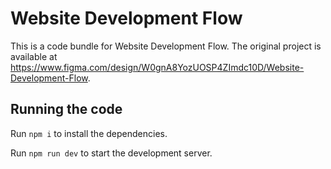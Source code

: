 
  # Website Development Flow

  This is a code bundle for Website Development Flow. The original project is available at https://www.figma.com/design/W0gnA8YozUOSP4ZImdc10D/Website-Development-Flow.

  ## Running the code

  Run `npm i` to install the dependencies.

  Run `npm run dev` to start the development server.
  